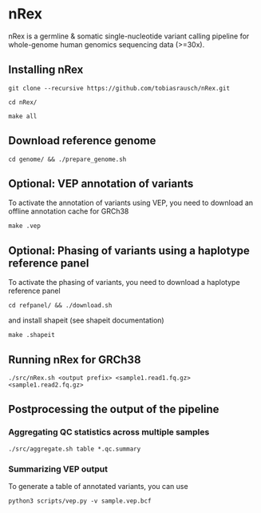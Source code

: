 # nRex

nRex is a germline & somatic single-nucleotide variant calling pipeline for whole-genome human genomics sequencing data (>=30x).

## Installing nRex

`git clone --recursive https://github.com/tobiasrausch/nRex.git`

`cd nRex/`

`make all`

## Download reference genome

`cd genome/ && ./prepare_genome.sh`

## Optional: VEP annotation of variants

To activate the annotation of variants using VEP, you need to download an offline annotation cache for GRCh38

`make .vep`

## Optional: Phasing of variants using a haplotype reference panel

To activate the phasing of variants, you need to download a haplotype reference panel

`cd refpanel/ && ./download.sh`

and install shapeit (see shapeit documentation)

`make .shapeit`

## Running nRex for GRCh38

`./src/nRex.sh <output prefix> <sample1.read1.fq.gz> <sample1.read2.fq.gz>`

## Postprocessing the output of the pipeline

### Aggregating QC statistics across multiple samples

`./src/aggregate.sh table *.qc.summary`

### Summarizing VEP output

To generate a table of annotated variants, you can use

`python3 scripts/vep.py -v sample.vep.bcf`
